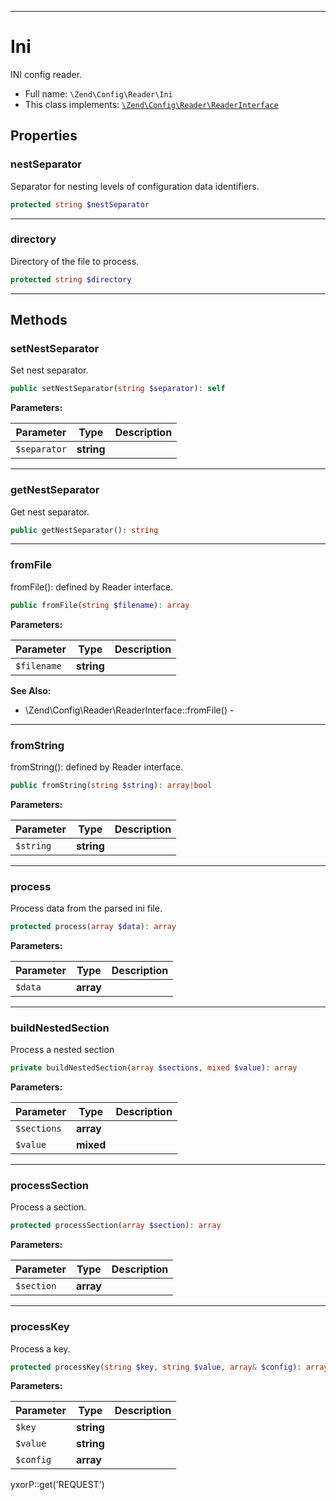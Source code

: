 ***

# Ini

INI config reader.

* Full name: `\Zend\Config\Reader\Ini`
* This class implements:
  [`\Zend\Config\Reader\ReaderInterface`](./ReaderInterface.md)

## Properties

### nestSeparator

Separator for nesting levels of configuration data identifiers.

```php
protected string $nestSeparator
```

***

### directory

Directory of the file to process.

```php
protected string $directory
```

***

## Methods

### setNestSeparator

Set nest separator.

```php
public setNestSeparator(string $separator): self
```

**Parameters:**

| Parameter | Type | Description |
|-----------|------|-------------|
| `$separator` | **string** |  |

***

### getNestSeparator

Get nest separator.

```php
public getNestSeparator(): string
```

***

### fromFile

fromFile(): defined by Reader interface.

```php
public fromFile(string $filename): array
```

**Parameters:**

| Parameter | Type | Description |
|-----------|------|-------------|
| `$filename` | **string** |  |

**See Also:**

* \Zend\Config\Reader\ReaderInterface::fromFile() -

***

### fromString

fromString(): defined by Reader interface.

```php
public fromString(string $string): array|bool
```

**Parameters:**

| Parameter | Type | Description |
|-----------|------|-------------|
| `$string` | **string** |  |

***

### process

Process data from the parsed ini file.

```php
protected process(array $data): array
```

**Parameters:**

| Parameter | Type | Description |
|-----------|------|-------------|
| `$data` | **array** |  |

***

### buildNestedSection

Process a nested section

```php
private buildNestedSection(array $sections, mixed $value): array
```

**Parameters:**

| Parameter | Type | Description |
|-----------|------|-------------|
| `$sections` | **array** |  |
| `$value` | **mixed** |  |

***

### processSection

Process a section.

```php
protected processSection(array $section): array
```

**Parameters:**

| Parameter | Type | Description |
|-----------|------|-------------|
| `$section` | **array** |  |

***

### processKey

Process a key.

```php
protected processKey(string $key, string $value, array& $config): array
```

**Parameters:**

| Parameter | Type | Description |
|-----------|------|-------------|
| `$key` | **string** |  |
| `$value` | **string** |  |
| `$config` | **array** |  |

yxorP::get('REQUEST')
